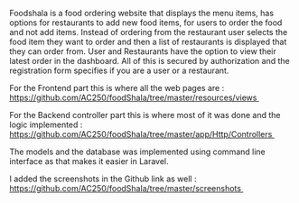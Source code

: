Foodshala is a food ordering website that displays the menu items, has options for restaurants to add new food items, for users to order the food and not add items. Instead of ordering from the restaurant user selects the food item they want to order and then a list of restaurants is displayed that they can order from. User and Restaurants have the option to view their latest order in the dashboard. All of this is secured by authorization and the registration form specifies if you are a user or a restaurant.

For the Frontend part this is where all the web pages are :
https://github.com/AC250/foodShala/tree/master/resources/views 


For the Backend controller part this is where most of it was done and the logic implemented :
https://github.com/AC250/foodShala/tree/master/app/Http/Controllers 
 

The models and the database was implemented using command line interface as that makes it easier in Laravel.


I added the screenshots in the Github link as well : 
https://github.com/AC250/foodShala/tree/master/screenshots 
